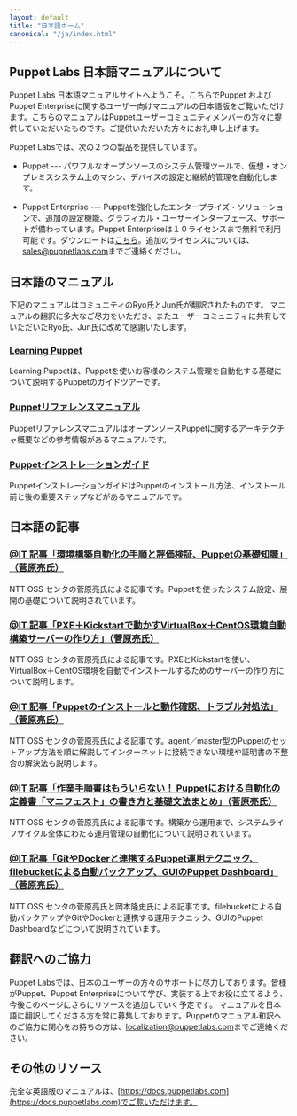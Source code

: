 ```yaml
---
layout: default
title: "日本語ホーム"
canonical: "/ja/index.html"
---
```


Puppet Labs 日本語マニュアルについて
-------

Puppet Labs 日本語マニュアルサイトへようこそ。こちらでPuppet およびPuppet Enterpriseに関するユーザー向けマニュアルの日本語版をご覧いただけます。こちらのマニュアルはPuppetユーザーコミュニティメンバーの方々に提供していただいたものです。ご提供いただいた方々にお礼申し上げます。

Puppet Labsでは、次の２つの製品を提供しています。

* Puppet --- パワフルなオープンソースのシステム管理ツールで、仮想・オンプレミスシステム上のマシン、デバイスの設定と継続的管理を自動化します。

* Puppet Enterprise --- Puppetを強化したエンタープライズ・ソリューションで、追加の設定機能、グラフィカル・ユーザーインターフェース、サポートが備わっています。Puppet Enterpriseは１０ライセンスまで無料で利用可能です。ダウンロードは[こちら](http://puppetlabs.com/download-puppet-enterprise)。追加のライセンスについては、<sales@puppetlabs.com>までご連絡ください。

日本語のマニュアル
-----
下記のマニュアルはコミュニティのRyo氏とJun氏が翻訳されたものです。 マニュアルの翻訳に多大なご尽力をいただき、またユーザーコミュニティに共有していただいたRyo氏、Jun氏に改めて感謝いたします。

### [Learning Puppet](/ja/learning/introduction_ja.html)
Learning Puppetは、Puppetを使いお客様のシステム管理を自動化する基礎について説明するPuppetのガイドツアーです。

### [Puppetリファレンスマニュアル](/ja/puppet/3.7/reference/index_ja.html)
PuppetリファレンスマニュアルはオープンソースPuppetに関するアーキテクチャ概要などの参考情報があるマニュアルです。

### [Puppetインストレーションガイド](/ja/guides/install_puppet/pre_install_ja.html)
PuppetインストレーションガイドはPuppetのインストール方法、インストール前と後の重要ステップなどがあるマニュアルです。

日本語の記事
-----

### [@IT 記事「環境構築自動化の手順と評価検証、Puppetの基礎知識」（菅原亮氏）](http://www.atmarkit.co.jp/ait/articles/1406/16/news017.html)
NTT OSS センタの菅原亮氏による記事です。Puppetを使ったシステム設定、展開の基礎について説明されています。

### [@IT 記事「PXE＋Kickstartで動かすVirtualBox＋CentOS環境自動構築サーバーの作り方」（菅原亮氏）](http://www.atmarkit.co.jp/ait/articles/1407/17/news010.html)
NTT OSS センタの菅原亮氏による記事です。PXEとKickstartを使い、VirtualBox＋CentOS環境を自動でインストールするためのサーバーの作り方について説明します。

### [@IT 記事「Puppetのインストールと動作確認、トラブル対処法」（菅原亮氏）](http://www.atmarkit.co.jp/ait/articles/1410/08/news016.html)
NTT OSS センタの菅原亮氏による記事です。agent／master型のPuppetのセットアップ方法を順に解説してインターネットに接続できない環境や証明書の不整合の解決法も説明します。

### [@IT 記事「作業手順書はもういらない！ Puppetにおける自動化の定義書「マニフェスト」の書き方と基礎文法まとめ」（菅原亮氏）](http://www.atmarkit.co.jp/ait/articles/1501/23/news012.html)
NTT OSS センタの菅原亮氏による記事です。構築から運用まで、システムライフサイクル全体にわたる運用管理の自動化について説明されています。

### [@IT 記事「GitやDockerと連携するPuppet運用テクニック、filebucketによる自動バックアップ、GUIのPuppet Dashboard」（菅原亮氏）](http://www.atmarkit.co.jp/ait/articles/1504/06/news008.html)
NTT OSS センタの菅原亮氏と岡本隆史氏による記事です。filebucketによる自動バックアップやGitやDockerと連携する運用テクニック、GUIのPuppet Dashboardなどについて説明されています。

翻訳へのご協力
-----

Puppet Labsでは、日本のユーザーの方々のサポートに尽力しております。皆様がPuppet、Puppet Enterpriseについて学び、実装する上でお役に立てるよう、今後このページにさらにリソースを追加していく予定です。
マニュアルを日本語に翻訳してくださる方を常に募集しております。Puppetのマニュアル和訳へのご協力に関心をお持ちの方は、<localization@puppetlabs.com>までご連絡ください。

その他のリソース
-----

完全な英語版のマニュアルは、[https://docs.puppetlabs.com](https://docs.puppetlabs.com)でご覧いただけます。
